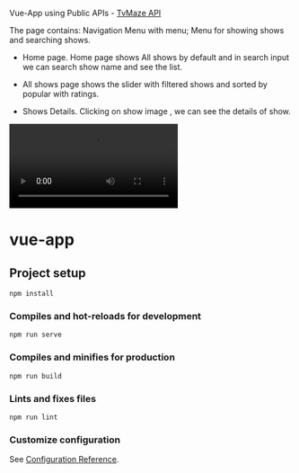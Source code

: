 Vue-App using Public APIs - [TvMaze API](https://www.tvmaze.com/api)


The page contains:
Navigation Menu with menu;
Menu for showing shows and searching shows.

* Home page. Home page shows All shows by default and in search input we can search show name and see the list.

* All shows page shows the slider with filtered shows and sorted by popular with ratings.

* Shows Details. Clicking on show image , we can see the details of show.

![TvMazeApp](tv-maze.webm)


# vue-app

## Project setup
```
npm install
```

### Compiles and hot-reloads for development
```
npm run serve
```

### Compiles and minifies for production
```
npm run build
```

### Lints and fixes files
```
npm run lint
```

### Customize configuration
See [Configuration Reference](https://cli.vuejs.org/config/).


